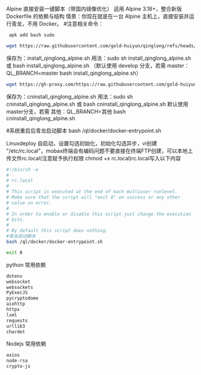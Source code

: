 Alpine 直接安装一键脚本（带国内镜像优化）
适用 Alpine 3.18+，整合新版 Dockerfile 的依赖与结构
情景：你现在就是在一台 Alpine 主机上，直接安装并运行青龙，不用 Docker。
#注意相关命令：
```bash
 apk add bash sudo
```

```bash
wget https://raw.githubusercontent.com/gold-huiyun/qinglong/refs/heads/master/linuxdp/install_qinglong_alpine.sh
```
保存为：install_qinglong_alpine.sh
用法：sudo sh install_qinglong_alpine.sh 或 bash install_qinglong_alpine.sh
（默认使用 develop 分支，若需 master：QL_BRANCH=master bash install_qinglong_alpine.sh）

```bash
wget https://gh-proxy.com/https://raw.githubusercontent.com/gold-huiyun/qinglong/refs/heads/master/linuxdp/cninstall_qinglong_alpine.sh
```

保存为：cninstall_qinglong_alpine.sh
用法：sudo sh cninstall_qinglong_alpine.sh 或 bash cninstall_qinglong_alpine.sh
默认使用 master分支，若需 其他：QL_BRANCH=其他 bash cninstall_qinglong_alpine.sh

#系统重启后青龙启动脚本
bash /ql/docker/docker-entrypoint.sh


Linuxdeploy 自启动，设置勾选初始化，初始化勾选异步，vi创建 "/etc/rc.local"，mobax终端会有编码问题不要直接在终端FTP创建，可以本地上传文件rc.local(注意赋予执行权限 chmod +x rc.local)rc.local写入以下内容
```bash
#!/bin/sh -e
#
# rc.local
#
# This script is executed at the end of each multiuser runlevel.
# Make sure that the script will "exit 0" on success or any other
# value on error.
#
# In order to enable or disable this script just change the execution
# bits.
#
# By default this script does nothing.
#青龙启动脚本
bash /ql/docker/docker-entrypoint.sh

exit 0
```
python 常用依赖

```bash
dotenv
websocket
websockets
PyExecJS
pycryptodome
aiohttp
httpx
lxml
requests
urllib3
chardet
```
Nodejs 常用依赖

```bash
axios
node-rsa
crypto-js
```

